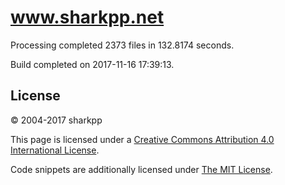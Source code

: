 # www.sharkpp.net

Processing completed 2373 files in 132.8174 seconds.

Build completed on 2017-11-16 17:39:13.

## License

&copy; 2004-2017 sharkpp

This page is licensed under a [Creative Commons Attribution 4.0 International License](http://creativecommons.org/licenses/by/4.0/).

Code snippets are additionally licensed under [The MIT License](http://opensource.org/licenses/MIT).
